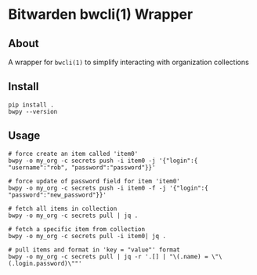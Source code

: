 # Bitwarden bwcli(1) Wrapper

## About

A wrapper for `bwcli(1)` to simplify interacting with organization collections

## Install

```
pip install .
bwpy --version
```

## Usage

```
# force create an item called 'item0'
bwpy -o my_org -c secrets push -i item0 -j '{"login":{ "username":"rob", "password":"password"}}'

# force update of password field for item 'item0'
bwpy -o my_org -c secrets push -i item0 -f -j '{"login":{ "password":"new_password"}}'

# fetch all items in collection
bwpy -o my_org -c secrets pull | jq .

# fetch a specific item from collection
bwpy -o my_org -c secrets pull -i item0| jq .

# pull items and format in 'key = "value"' format
bwpy -o my_org -c secrets pull | jq -r '.[] | "\(.name) = \"\(.login.password)\""'
```
